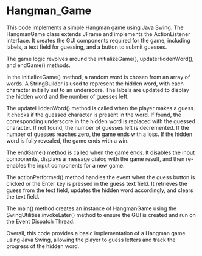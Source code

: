 # Hangman_Game
This code implements a simple Hangman game using Java Swing.
The HangmanGame class extends JFrame and implements the ActionListener interface. It creates the GUI components required for the game, including labels, a text field for guessing, and a button to submit guesses.

The game logic revolves around the initializeGame(), updateHiddenWord(), and endGame() methods.

In the initializeGame() method, a random word is chosen from an array of words. A StringBuilder is used to represent the hidden word, with each character initially set to an underscore. The labels are updated to display the hidden word and the number of guesses left.

The updateHiddenWord() method is called when the player makes a guess. It checks if the guessed character is present in the word. If found, the corresponding underscore in the hidden word is replaced with the guessed character. If not found, the number of guesses left is decremented. If the number of guesses reaches zero, the game ends with a loss. If the hidden word is fully revealed, the game ends with a win.

The endGame() method is called when the game ends. It disables the input components, displays a message dialog with the game result, and then re-enables the input components for a new game.

The actionPerformed() method handles the event when the guess button is clicked or the Enter key is pressed in the guess text field. It retrieves the guess from the text field, updates the hidden word accordingly, and clears the text field.

The main() method creates an instance of HangmanGame using the SwingUtilities.invokeLater() method to ensure the GUI is created and run on the Event Dispatch Thread.

Overall, this code provides a basic implementation of a Hangman game using Java Swing, allowing the player to guess letters and track the progress of the hidden word.
